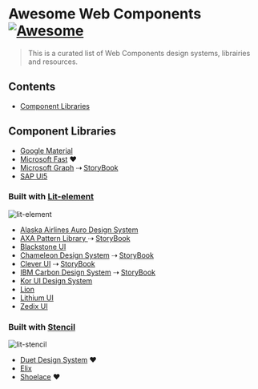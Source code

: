 # Awesome Web Components [![Awesome](https://awesome.re/badge.svg)](https://awesome.re)

> This is a curated list of Web Components design systems, librairies and resources.

## Contents

- [Component Libraries](#component-libraries)

## Component Libraries

- [Google Material](https://github.com/material-components/material-components-web-components)
- [Microsoft Fast](https://fast.design/) ❤︎
- [Microsoft Graph](https://github.com/microsoftgraph/microsoft-graph-toolkit)
  ⇢ [StoryBook](https://mgt.dev/)
- [SAP UI5](https://github.com/SAP/ui5-webcomponents)
### Built with [Lit-element](https://github.com/Polymer/lit-element)

![lit-element](https://img.shields.io/badge/lib-lit--element-blue.svg?maxAge=60)

- [Alaska Airlines Auro Design System](https://auro.alaskaair.com/)
- [AXA Pattern Library ](https://github.com/axa-ch/patterns-library)
  ⇢ [StoryBook](https://patterns.axa.ch/?path=/story/welcome--to-pattern-library)
- [Blackstone UI](https://github.com/kjantzer/bui)
- [Chameleon Design System](https://github.com/MaritzSTL/chameleon)
  ⇢ [StoryBook](https://chameleon-design-system.netlify.app/?path=/story/*)
- [Clever UI](https://github.com/CleverCloud/clever-components)
  ⇢ [StoryBook](https://www.clever-cloud.com/doc/clever-components/)
- [IBM Carbon Design System](https://github.com/carbon-design-system/carbon-custom-elements)
  ⇢ [StoryBook](https://web-components.carbondesignsystem.com/)
- [Kor UI Design System](https://kor-ui.com/)
- [Lion](https://github.com/ing-bank/lion)
- [Lithium UI](https://github.com/coryrylan/lithium)
- [Zedix UI](https://github.com/zedix/zedix-ui)

### Built with [Stencil](https://github.com/ionic-team/stencil)

![lit-stencil](https://img.shields.io/badge/lib-lit--stencil-blue.svg?maxAge=60)

- [Duet Design System](https://www.duetds.com/) ❤︎
- [Elix](https://component.kitchen/elix)
- [Shoelace](https://shoelace.style/) ❤︎
